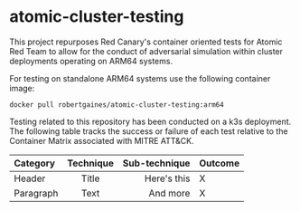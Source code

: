 # atomic-cluster-testing
This project repurposes Red Canary's container oriented tests for Atomic Red Team to allow for the conduct of adversarial simulation within cluster deployments operating on ARM64 systems.

For testing on standalone ARM64 systems use the following container image:

```
docker pull robertgaines/atomic-cluster-testing:arm64
```

Testing related to this repository has been conducted on a k3s deployment. The following table tracks the success or failure of each test relative to the Container Matrix associated with MITRE ATT&CK.

| Category    | Technique   | Sub-technique | Outcome |
| :---        |    :----:   |          ---: | :--     |
| Header      | Title       | Here's this   | X       |
| Paragraph   | Text        | And more      | X       |


